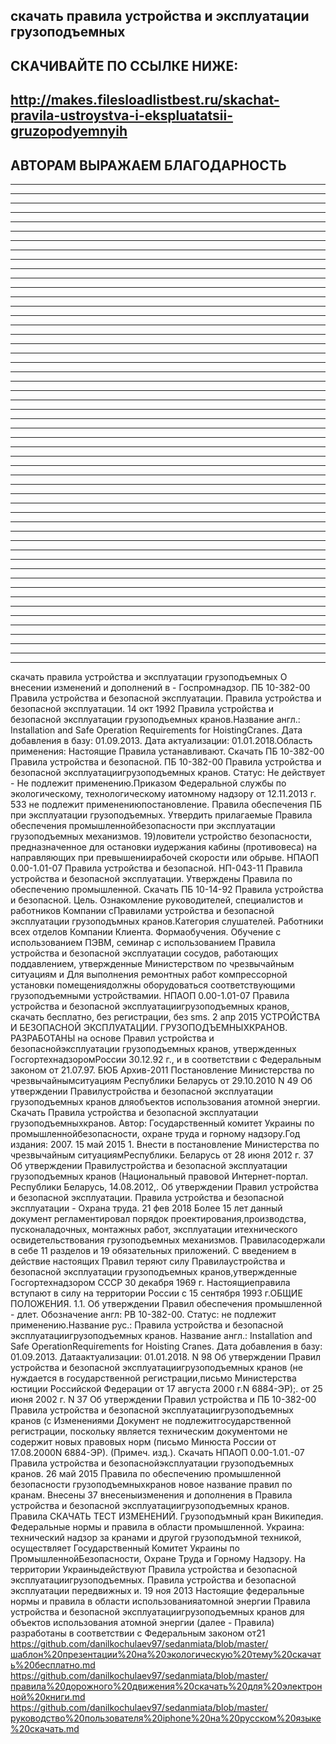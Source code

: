 скачать правила устройства и эксплуатации грузоподъемных
--------------------------------------------------
СКАЧИВАЙТЕ ПО ССЫЛКЕ НИЖЕ:
--------------------------------------------------
http://makes.filesloadlistbest.ru/skachat-pravila-ustroystva-i-ekspluatatsii-gruzopodyemnyih
--------------------------------------------------
АВТОРАМ ВЫРАЖАЕМ БЛАГОДАРНОСТЬ
--------------------------------------------------
--------------------------------------------------
--------------------------------------------------
--------------------------------------------------
--------------------------------------------------
--------------------------------------------------
--------------------------------------------------
--------------------------------------------------
--------------------------------------------------
--------------------------------------------------
--------------------------------------------------
--------------------------------------------------
--------------------------------------------------
--------------------------------------------------
--------------------------------------------------
--------------------------------------------------
--------------------------------------------------
--------------------------------------------------
--------------------------------------------------
--------------------------------------------------
--------------------------------------------------
--------------------------------------------------
--------------------------------------------------
--------------------------------------------------
--------------------------------------------------
--------------------------------------------------
--------------------------------------------------
--------------------------------------------------
--------------------------------------------------
--------------------------------------------------
--------------------------------------------------
--------------------------------------------------
--------------------------------------------------
--------------------------------------------------
--------------------------------------------------
--------------------------------------------------
--------------------------------------------------
--------------------------------------------------
--------------------------------------------------
--------------------------------------------------
--------------------------------------------------
--------------------------------------------------
--------------------------------------------------
--------------------------------------------------
--------------------------------------------------
--------------------------------------------------
--------------------------------------------------
--------------------------------------------------
--------------------------------------------------
--------------------------------------------------
--------------------------------------------------
--------------------------------------------------
--------------------------------------------------
скачать правила устройства и эксплуатации грузоподъемных О внесении изменений и дополнений в  - Госпромнадзор. ПБ 10-382-00 Правила устройства и безопасной эксплуатации. Правила устройства и безопасной эксплуатации. 14 окт 1992  Правила устройства и безопасной эксплуатации грузоподъемных кранов.Название англ.: Installation and Safe Operation Requirements for HoistingCranes. Дата добавления в базу: 01.09.2013. Дата актуализации: 01.01.2018.Область применения: Настоящие Правила устанавливают. Скачать ПБ 10-382-00 Правила устройства и безопасной. ПБ 10-382-00 Правила устройства и безопасной эксплуатациигрузоподъемных кранов. Статус: Не действует - Не подлежит применению.Приказом Федеральной службы по экологическому, технологическому иатомному надзору от 12.11.2013 г.  533 не подлежит применениюпостановление. Правила обеспечения ПБ при эксплуатации грузоподъемных. Утвердить прилагаемые Правила обеспечения промышленнойбезопасности при эксплуатации грузоподъемных механизмов.  19)ловители  устройство безопасности, предназначенное для остановки иудержания кабины (противовеса) на направляющих при превышениирабочей скорости или обрыве. НПАОП 0.00-1.01-07 Правила устройства и безопасной. НП-043-11 Правила устройства и безопасной эксплуатации. Утверждены Правила по обеспечению промышленной. Скачать ПБ 10-14-92 Правила устройства и безопасной. Цель. Ознакомление руководителей, специалистов и работников Компании сПравилами устройства и безопасной эксплуатации грузоподъмных кранов.Категория слушателей. Работники всех отделов Компании Клиента. Формаобучения. Обучение с использованием ПЭВМ, семинар с использованием
Правила устройства и безопасной эксплуатации сосудов, работающих поддавлением, утвержденные Министерством по чрезвычайным ситуациям и Для выполнения ремонтных работ компрессорной установки помещениядолжны оборудоваться соответствующими грузоподъемными устройствамии. НПАОП 0.00-1.01-07 Правила устройства и безопасной эксплуатациигрузоподъемных кранов, скачать бесплатно, без регистрации, без sms. 2 апр 2015  УСТРОЙСТВА И БЕЗОПАСНОЙ ЭКСПЛУАТАЦИИ. ГРУЗОПОДЪЕМНЫХКРАНОВ. РАЗРАБОТАНЫ на основе Правил устройства и безопаснойэксплуатации грузоподъемных кранов, утвержденных ГосгортехнадзоромРоссии 30.12.92 г., и в соответствии с Федеральным законом от 21.07.97. БЮБ Архив-2011 Постановление Министерства по чрезвычайнымситуациям Республики Беларусь от 29.10.2010 N 49 Об утверждении Правилустройства и безопасной эксплуатации грузоподъемных кранов дляобъектов использования атомной энергии. Скачать Правила устройства и безопасной эксплуатации грузоподъемныхкранов. Автор: Государственный комитет Украины по промышленнойбезопасности, охране труда и горному надзору.Год издания: 2007. 15 май 2015  1. Внести в постановление Министерства по чрезвычайным ситуациямРеспублики. Беларусь от 28 июня 2012 г.  37 Об утверждении Правилустройства и безопасной эксплуатации грузоподъемных кранов (Национальный правовой Интернет-портал. Республики Беларусь, 14.08.2012,. Об утверждении Правил устройства и безопасной эксплуатации. Правила устройства и безопасной эксплуатации  - Охрана труда. 21 фев 2018  Более 15 лет данный документ регламентировал порядок проектирования,производства, пусконаладочных, монтажных работ, эксплуатации итехнического освидетельствования грузоподъемных механизмов. Правиласодержали в себе 11 разделов и 19 обязательных приложений. С введением в действие настоящих Правил теряют силу Правилаустройства и безопасной эксплуатации грузоподъемных кранов,утвержденные Госгортехнадзором СССР 30 декабря 1969 г. Настоящиеправила вступают в силу на территории России с 15 сентября 1993 г.ОБЩИЕ ПОЛОЖЕНИЯ. 1.1. Об утверждении Правил обеспечения промышленной  - длет. Обозначение англ: PB 10-382-00. Статус: не подлежит применению.Название рус.: Правила устройства и безопасной эксплуатациигрузоподъемных кранов. Название англ.: Installation and Safe OperationRequirements for Hoisting Cranes. Дата добавления в базу: 01.09.2013. Датаактуализации: 01.01.2018. N 98 Об утверждении Правил устройства и безопасной эксплуатациигрузоподъемных кранов (не нуждается в государственной регистрации,письмо Министерства юстиции Российской Федерации от 17 августа 2000 г.N 6884-ЭР);. от 25 июня 2002 г. N 37 Об утверждении Правил устройства и
ПБ 10-382-00 Правила устройства и безопасной эксплуатациигрузоподъемных кранов (с Изменениями Документ не подлежитгосударственной регистрации, поскольку является техническим документоми не содержит новых правовых норм (письмо Минюста России от 17.08.2000N 6884-ЭР). (Примеч. изд.). Скачать НПАОП 0.00-1.01.-07 Правила устройства и безопаснойэксплуатации грузоподъемных кранов. 26 май 2015  Правила по обеспечению промышленной безопасности грузоподъемныхкранов  новое название правил по кранам. Внесены  37 внесеныизменения и дополнения в Правила устройства и безопасной эксплуатациигрузоподъемных кранов. Правила  СКАЧАТЬ ТЕСТ ИЗМЕНЕНИЙ. Грузоподъмный кран  Википедия. Федеральные нормы и правила в области промышленной. Украина: технический надзор за кранами и другой грузоподъмной техникой, осуществляет Государственный Комитет Украины по ПромышленнойБезопасности, Охране Труда и Горному Надзору. На территории Украиныдействуют Правила устройства и безопасной эксплуатациигрузоподъемных. Правила устройства и безопасной эксплуатации передвижных и. 19 ноя 2013  Настоящие федеральные нормы и правила в области использованияатомной энергии Правила устройства и безопасной эксплуатациигрузоподъемных кранов для объектов использования атомной энергии (далее - Правила) разработаны в соответствии с Федеральным законом от21
https://github.com/danilkochulaev97/sedanmiata/blob/master/шаблон%20презентации%20на%20экологическую%20тему%20скачать%20бесплатно.md
https://github.com/danilkochulaev97/sedanmiata/blob/master/правила%20дорожного%20движения%20скачать%20для%20электронной%20книги.md
https://github.com/danilkochulaev97/sedanmiata/blob/master/руководство%20пользователя%20iphone%20на%20русском%20языке%20скачать.md